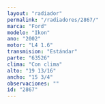 ```yaml
---
layout: "radiador"
permalink: "/radiadores/2867/"
marca: "Ford"
modelo: "Ikon"
ano: "2002"
motor: "L4 1.6"
transmision: "Estándar"
parte: "63526"
clima: "Con clima"
alto: "19 13/16"
ancho: "15 3/4"
observaciones: ""
id: "2867"
---
```


